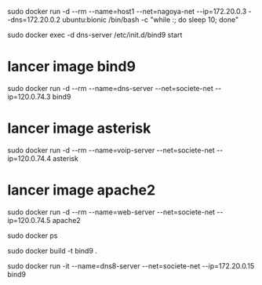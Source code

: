 sudo docker run -d --rm --name=host1 --net=nagoya-net --ip=172.20.0.3 --dns=172.20.0.2 ubuntu:bionic /bin/bash -c "while :; do sleep 10; done"

sudo docker exec -d dns-server /etc/init.d/bind9 start

# lancer image bind9
sudo docker run -d --rm --name=dns-server --net=societe-net --ip=120.0.74.3 bind9

# lancer image asterisk
sudo docker run -d --rm --name=voip-server --net=societe-net --ip=120.0.74.4 asterisk

# lancer image apache2
sudo docker run -d --rm --name=web-server --net=societe-net --ip=120.0.74.5 apache2

sudo docker ps

sudo docker build -t bind9 .

sudo docker run -it --name=dns8-server --net=societe-net --ip=172.20.0.15 bind9


